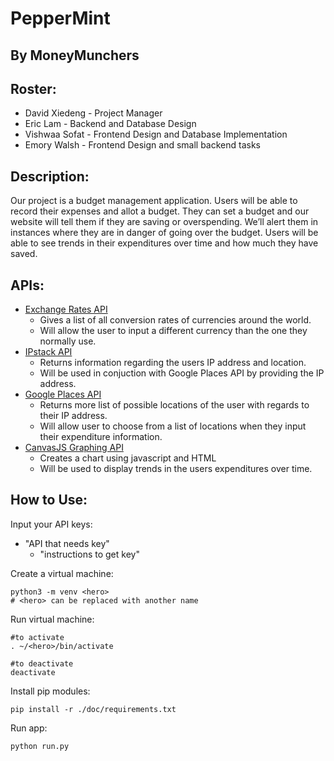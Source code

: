 # PepperMint
## By MoneyMunchers

## Roster:
* David Xiedeng - Project Manager
* Eric Lam - Backend and Database Design
* Vishwaa Sofat - Frontend Design and Database Implementation
* Emory Walsh - Frontend Design and small backend tasks

## Description:
Our project is a budget management application. Users will be able to record their expenses and allot a budget. They can set a budget and our website will tell them if they are saving or overspending. We’ll alert them in instances where they are in danger of going over the budget. Users will be able to see trends in their expenditures over time and how much they have saved.

## APIs:
* [Exchange Rates API](https://docs.google.com/document/d/1BDjby5I0kwVJHwZqG5sdHL-vToQsQI_oxhmlBbA87bM/edit)
  * Gives a list of all conversion rates of currencies around the world.
  * Will allow the user to input a different currency than the one they normally use.
* [IPstack API](https://docs.google.com/document/d/1JLCpSsibgXBVDN8C8FwyYYiO1jIob_qk1owP3F1gNyQ/edit)
  * Returns information regarding the users IP address and location.
  * Will be used in conjuction with Google Places API by providing the IP address.
* [Google Places API](https://docs.google.com/document/d/1zLgw_m5zhouRFc_Vm21_RTpCQwBbu_Cr2zOJH9VGL3o/edit)
  * Returns more list of possible locations of the user with regards to their IP address.
  * Will allow user to choose from a list of locations when they input their expenditure information.
* [CanvasJS Graphing API](https://docs.google.com/document/d/1CGVWZKRGY5PUvfaPLchy5yb2WyTaq3vBLx04mmNxk-8/edit)
  * Creates a chart using javascript and HTML
  * Will be used to display trends in the users expenditures over time.

## How to Use:
Input your API keys:
* "API that needs key"
  * "instructions to get key"
  
Create a virtual machine:
```
python3 -m venv <hero>
# <hero> can be replaced with another name
```

Run virtual machine:
```
#to activate
. ~/<hero>/bin/activate

#to deactivate
deactivate
```

Install pip modules:
```
pip install -r ./doc/requirements.txt
```

Run app:
```
python run.py
```
